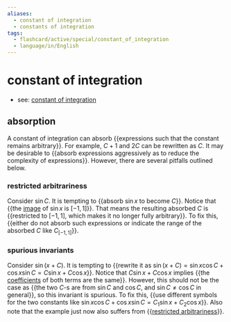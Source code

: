 ```yaml
---
aliases:
  - constant of integration
  - constants of integration
tags:
  - flashcard/active/special/constant_of_integration
  - language/in/English
---
```


# constant of integration

- see: [constant of integration](../general/constant%20of%20integration.md)

## absorption

A constant of integration can absorb {{expressions such that the constant remains arbitrary}}. For example, $C+1$ and $2C$ can be rewritten as $C$. It may be desirable to {{absorb expressions aggressively as to reduce the complexity of expressions}}. However, there are several pitfalls outlined below.

### restricted arbitrariness

Consider $\sin{C}$. It is tempting to {{absorb $\sin{x}$ to become $C$}}. Notice that {{the [image](image%20(mathematics).md) of $\sin{x}$ is $[-1,1]$}}. That means the resulting absorbed $C$ is {{restricted to $[-1,1]$, which makes it no longer fully arbitrary}}. To fix this, {{either do not absorb such expressions or indicate the range of the absorbed $C$ like $C_{[-1,1]}$}}.

### spurious invariants

Consider $\sin(x+C)$. It is tempting to {{rewrite it as $\sin(x+C)=\sin{x}\cos{C}+\cos{x}\sin{C}=C\sin{x}+C\cos{x}$}}. Notice that $C\sin{x}+C\cos{x}$ implies {{the [coefficients](../general/coefficient%20(mathematics).md) of both terms are the same}}. However, this should not be the case as {{the two $C$-s are from $\sin{C}$ and $\cos{C}$, and $\sin{C}\ne\cos{C}$ in general}}, so this invariant is spurious. To fix this, {{use different symbols for the two constants like $\sin{x}\cos{C}+\cos{x}\sin{C}=C_1\sin{x}+C_2\cos{x}$}}. Also note that the example just now also suffers from {{[restricted arbitrariness](#restricted%20arbitrariness)}}.
